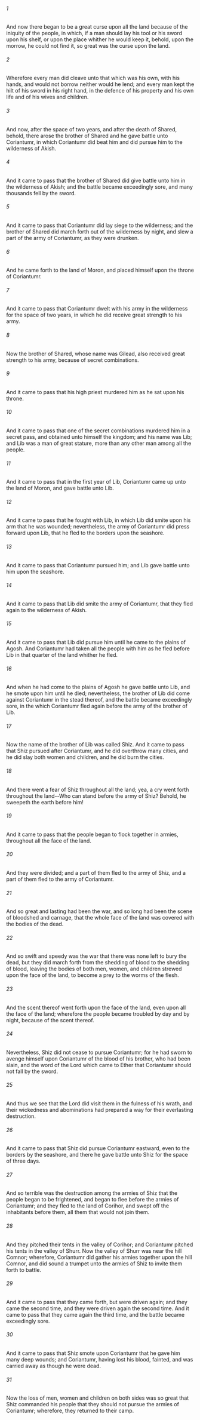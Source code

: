 ###### 1
And now there began to be a great curse upon all the land because of the iniquity of the people, in which, if a man should lay his tool or his sword upon his shelf, or upon the place whither he would keep it, behold, upon the morrow, he could not find it, so great was the curse upon the land.

###### 2
Wherefore every man did cleave unto that which was his own, with his hands, and would not borrow neither would he lend; and every man kept the hilt of his sword in his right hand, in the defence of his property and his own life and of his wives and children.

###### 3
And now, after the space of two years, and after the death of Shared, behold, there arose the brother of Shared and he gave battle unto Coriantumr, in which Coriantumr did beat him and did pursue him to the wilderness of Akish.

###### 4
And it came to pass that the brother of Shared did give battle unto him in the wilderness of Akish; and the battle became exceedingly sore, and many thousands fell by the sword.

###### 5
And it came to pass that Coriantumr did lay siege to the wilderness; and the brother of Shared did march forth out of the wilderness by night, and slew a part of the army of Coriantumr, as they were drunken.

###### 6
And he came forth to the land of Moron, and placed himself upon the throne of Coriantumr.

###### 7
And it came to pass that Coriantumr dwelt with his army in the wilderness for the space of two years, in which he did receive great strength to his army.

###### 8
Now the brother of Shared, whose name was Gilead, also received great strength to his army, because of secret combinations.

###### 9
And it came to pass that his high priest murdered him as he sat upon his throne.

###### 10
And it came to pass that one of the secret combinations murdered him in a secret pass, and obtained unto himself the kingdom; and his name was Lib; and Lib was a man of great stature, more than any other man among all the people.

###### 11
And it came to pass that in the first year of Lib, Coriantumr came up unto the land of Moron, and gave battle unto Lib.

###### 12
And it came to pass that he fought with Lib, in which Lib did smite upon his arm that he was wounded; nevertheless, the army of Coriantumr did press forward upon Lib, that he fled to the borders upon the seashore.

###### 13
And it came to pass that Coriantumr pursued him; and Lib gave battle unto him upon the seashore.

###### 14
And it came to pass that Lib did smite the army of Coriantumr, that they fled again to the wilderness of Akish.

###### 15
And it came to pass that Lib did pursue him until he came to the plains of Agosh. And Coriantumr had taken all the people with him as he fled before Lib in that quarter of the land whither he fled.

###### 16
And when he had come to the plains of Agosh he gave battle unto Lib, and he smote upon him until he died; nevertheless, the brother of Lib did come against Coriantumr in the stead thereof, and the battle became exceedingly sore, in the which Coriantumr fled again before the army of the brother of Lib.

###### 17
Now the name of the brother of Lib was called Shiz. And it came to pass that Shiz pursued after Coriantumr, and he did overthrow many cities, and he did slay both women and children, and he did burn the cities.

###### 18
And there went a fear of Shiz throughout all the land; yea, a cry went forth throughout the land--Who can stand before the army of Shiz? Behold, he sweepeth the earth before him!

###### 19
And it came to pass that the people began to flock together in armies, throughout all the face of the land.

###### 20
And they were divided; and a part of them fled to the army of Shiz, and a part of them fled to the army of Coriantumr.

###### 21
And so great and lasting had been the war, and so long had been the scene of bloodshed and carnage, that the whole face of the land was covered with the bodies of the dead.

###### 22
And so swift and speedy was the war that there was none left to bury the dead, but they did march forth from the shedding of blood to the shedding of blood, leaving the bodies of both men, women, and children strewed upon the face of the land, to become a prey to the worms of the flesh.

###### 23
And the scent thereof went forth upon the face of the land, even upon all the face of the land; wherefore the people became troubled by day and by night, because of the scent thereof.

###### 24
Nevertheless, Shiz did not cease to pursue Coriantumr; for he had sworn to avenge himself upon Coriantumr of the blood of his brother, who had been slain, and the word of the Lord which came to Ether that Coriantumr should not fall by the sword.

###### 25
And thus we see that the Lord did visit them in the fulness of his wrath, and their wickedness and abominations had prepared a way for their everlasting destruction.

###### 26
And it came to pass that Shiz did pursue Coriantumr eastward, even to the borders by the seashore, and there he gave battle unto Shiz for the space of three days.

###### 27
And so terrible was the destruction among the armies of Shiz that the people began to be frightened, and began to flee before the armies of Coriantumr; and they fled to the land of Corihor, and swept off the inhabitants before them, all them that would not join them.

###### 28
And they pitched their tents in the valley of Corihor; and Coriantumr pitched his tents in the valley of Shurr. Now the valley of Shurr was near the hill Comnor; wherefore, Coriantumr did gather his armies together upon the hill Comnor, and did sound a trumpet unto the armies of Shiz to invite them forth to battle.

###### 29
And it came to pass that they came forth, but were driven again; and they came the second time, and they were driven again the second time. And it came to pass that they came again the third time, and the battle became exceedingly sore.

###### 30
And it came to pass that Shiz smote upon Coriantumr that he gave him many deep wounds; and Coriantumr, having lost his blood, fainted, and was carried away as though he were dead.

###### 31
Now the loss of men, women and children on both sides was so great that Shiz commanded his people that they should not pursue the armies of Coriantumr; wherefore, they returned to their camp.

